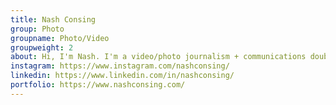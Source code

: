 ```yaml
---
title: Nash Consing
group: Photo
groupname: Photo/Video
groupweight: 2
about: Hi, I'm Nash. I'm a video/photo journalism + communications double major. I've seen Michael Jordan, Shaquille O'Neal and the pope with my own eyes.
instagram: https://www.instagram.com/nashconsing/
linkedin: https://www.linkedin.com/in/nashconsing/
portfolio: https://www.nashconsing.com/
---
```

